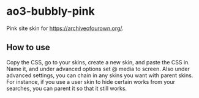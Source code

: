 # ao3-bubbly-pink
Pink site skin for https://archiveofourown.org/.

## How to use
Copy the CSS, go to your skins, create a new skin, and paste the CSS in.  Name it, and under advanced options set @ media to screen.
Also under advanced settings, you can chain in any skins you want with parent skins.  For instance, if you use a user skin to hide certain works from your searches, you can parent it so that it still works.
